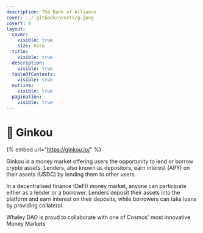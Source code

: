 ```yaml
---
description: The Bank of Alliance
cover: ../.gitbook/assets/g.jpeg
coverY: 0
layout:
  cover:
    visible: true
    size: hero
  title:
    visible: true
  description:
    visible: true
  tableOfContents:
    visible: true
  outline:
    visible: true
  pagination:
    visible: true
---
```


# 🏦 Ginkou

{% embed url="https://ginkou.io/" %}

Ginkou is a money market offering users the opportunity to lend or borrow crypto assets. Lenders, also known as depositors, earn interest (APY) on their assets (USDC) by lending them to other users.

In a decentralised finance (DeFi) money market, anyone can participate either as a lender or a borrower. Lenders deposit their assets into the platform and earn interest on their deposits, while borrowers can take loans by providing collateral.

Whaley DAO is proud to collaborate with one of Cosmos' most innovative Money Markets

